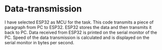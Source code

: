 # Data-transmission
 I have selected ESP32 as MCU for the task.
 This code transmits a piece of paragraph from PC to ESP32. ESP32 stores the data and then transmits it back to PC. 
 Data received from ESP32 is printed on the serial monitor of the PC.
 Speed of the data transmission is calculated and is displayed on the serial monitor in bytes per second.
